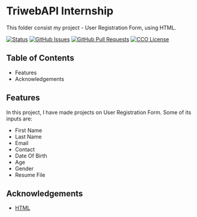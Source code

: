 # TriwebAPI Internship
This folder consist my project - User Registration Form, using HTML.

[![Status](https://img.shields.io/badge/status-active-success.svg)](https://github.com/krish3742/TriwebAPI-Learning/) [![GitHub Issues](https://img.shields.io/github/issues/krish3742/TriwebAPI-Learning.svg)](https://github.com/krish3742/TriwebAPI-Learning/issues) [![GitHub Pull Requests](https://img.shields.io/github/issues-pr/krish3742/TriwebAPI-Learning.svg)](https://github.com/krish3742/TriwebAPI-Learning/pulls) [![CCO License](https://img.shields.io/badge/license-CCO-yellow.svg)](https://creativecommons.org/publicdomain/zero/1.0/)

## Table of Contents

 - Features
 - Acknowledgements

## Features

In this project, I have made projects on User Registration Form. Some of its inputs are:

- First Name
- Last Name
- Email
- Contact
- Date Of Birth
- Age
- Gender
- Resume File

## Acknowledgements

 - [HTML](https://www.w3schools.com/html/)
 
